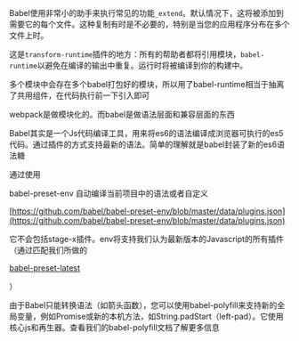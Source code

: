 Babel使用非常小的助手来执行常见的功能`_extend`。默认情况下，这将被添加到需要它的每个文件。这种复制有时是不必要的，特别是当您的应用程序分布在多个文件上时。

这是`transform-runtime`插件的地方：所有的帮助者都将引用模块，`babel-runtime`以避免在编译的输出中重复。运行时将被编译到你的构建中。

  
多个模块中会存在多个babel打包好的模块，所以用了babel-runtime相当于抽离了共用组件，在代码执行前一下引入即可

webpack是做模块化的。而babel是做语法层面和兼容层面的东西



Babel其实是一个Js代码编译工具，用来将es6的语法编译成浏览器可执行的es5代码。通过插件的方式支持最新的语法。简单的理解就是babel封装了新的es6语法糖

  


通过使用

babel-preset-env 自动编译当前项目中的语法或者自定义

[https://github.com/babel/babel-preset-env/blob/master/data/plugins.json](https://github.com/babel/babel-preset-env/blob/master/data/plugins.json)

它不会包括stage-x插件。env将支持我们认为最新版本的Javascript的所有插件（通过匹配我们所做的

[babel-preset-latest](http://babeljs.io/docs/plugins/preset-latest/)

）

  


由于Babel只能转换语法（如箭头函数），您可以使用babel-polyfill来支持新的全局变量，例如Promise或新的本机方法，如String.padStart（left-pad）。它使用核心js和再生器。查看我们的babel-polyfill文档了解更多信息



